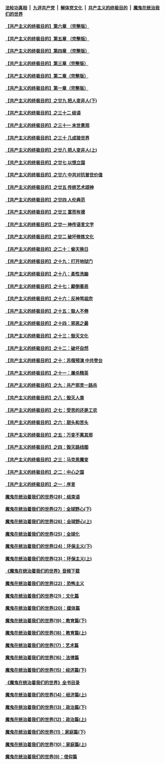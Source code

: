 ####  [法轮功真相](../../../../basic/blob/master/README.md?t=10182026) &nbsp;|&nbsp; [九评共产党](../../../../9ping.md/blob/master/README.md?t=10182026) &nbsp;|&nbsp; [解体党文化](../../../../jtdwh.md/blob/master/README.md?t=10182026)  &nbsp;|&nbsp; [共产主义的终极目的](../../../../gczydzjmd.md/blob/master/README.md?t=10182026) &nbsp;|&nbsp; [魔鬼在统治我们的世界](../../../../mgztzwmdsj.md/blob/master/README.md?t=10182026) 

#### [【共产主义的终极目的】第六章 （完整版）](../pages/nsc422/n11428913.md?t=10182026) 

#### [【共产主义的终极目的】第五章 （完整版）](../pages/nsc422/n11428912.md?t=10182026) 

#### [【共产主义的终极目的】第四章 （完整版）](../pages/nsc422/n11428907.md?t=10182026) 

#### [【共产主义的终极目的】第三章（完整版）](../pages/nsc422/n11428848.md?t=10182026) 

#### [【共产主义的终极目的】第二章（完整版）](../pages/nsc422/n11428831.md?t=10182026) 

#### [【共产主义的终极目的】第一章（完整版）](../pages/nsc422/n11417651.md?t=10182026) 

#### [【共产主义的终极目的】之廿九 把人变非人(下)](../pages/nsc422/n11344140.md?t=10182026) 

#### [【共产主义的终极目的】之三十二 结语](../pages/nsc422/n11360535.md?t=10182026) 

#### [【共产主义的终极目的】之三十一 末世景观](../pages/nsc422/n11351129.md?t=10182026) 

#### [【共产主义的终极目的】之三十 几成狼世界](../pages/nsc422/n11348280.md?t=10182026) 

#### [【共产主义的终极目的】之廿八 把人变非人(上)](../pages/nsc422/n11340492.md?t=10182026) 

#### [【共产主义的终极目的】之廿七 以恨立国](../pages/nsc422/n11336944.md?t=10182026) 

#### [【共产主义的终极目的】之廿六 中共对抗普世价值](../pages/nsc422/n11324785.md?t=10182026) 

#### [【共产主义的终极目的】之廿五 传统艺术颂神](../pages/nsc422/n11296396.md?t=10182026) 

#### [【共产主义的终极目的】之廿四 人伦典范](../pages/nsc422/n11296397.md?t=10182026) 

#### [【共产主义的终极目的】之廿三 富而有德](../pages/nsc422/n11283598.md?t=10182026) 

#### [【共产主义的终极目的】之廿一 神传语言文字](../pages/nsc422/n11263265.md?t=10182026) 

#### [【共产主义的终极目的】之廿二 破坏修炼文化](../pages/nsc422/n11245728.md?t=10182026) 

#### [【共产主义的终极目的】之二十：偷天换日](../pages/nsc422/n11238846.md?t=10182026) 

#### [【共产主义的终极目的】之十九：打开地狱门](../pages/nsc422/n11206376.md?t=10182026) 

#### [【共产主义的终极目的】之十八：柔性洗脑](../pages/nsc422/n11199994.md?t=10182026) 

#### [【共产主义的终极目的】之十七：颠倒善恶](../pages/nsc422/n11179782.md?t=10182026) 

#### [【共产主义的终极目的】之十六：反神骂祖宗](../pages/nsc422/n11166798.md?t=10182026) 

#### [【共产主义的终极目的】之十五：毁人不倦](../pages/nsc422/n11166792.md?t=10182026) 

#### [【共产主义的终极目的】之十四：邪恶之最](../pages/nsc422/n11150249.md?t=10182026) 

#### [【共产主义的终极目的】之十三：毁灭文化](../pages/nsc422/n11135227.md?t=10182026) 

#### [【共产主义的终极目的】之十二：破坏自然](../pages/nsc422/n11135214.md?t=10182026) 

#### [【共产主义的终极目的】之十：苏俄预演 中共登台](../pages/nsc422/n11118424.md?t=10182026) 

#### [【共产主义的终极目的】之十一：屠杀精英](../pages/nsc422/n11118442.md?t=10182026) 

#### [【共产主义的终极目的】之九：共产邪灵一路杀](../pages/nsc422/n11114139.md?t=10182026) 

#### [【共产主义的终极目的】之八：毁灭人类](../pages/nsc422/n11108503.md?t=10182026) 

#### [【共产主义的终极目的】之七：受苦的还是工农](../pages/nsc422/n11101809.md?t=10182026) 

#### [【共产主义的终极目的】之六：甜头和苦头](../pages/nsc422/n11096971.md?t=10182026) 

#### [【共产主义的终极目的】之五：万变不离其邪](../pages/nsc422/n11091285.md?t=10182026) 

#### [【共产主义的终极目的】之四：毁灭路线图](../pages/nsc422/n11086284.md?t=10182026) 

#### [【共产主义的终极目的】之三：马克思魔变](../pages/nsc422/n11061941.md?t=10182026) 

#### [【共产主义的终极目的】之二：中心之国](../pages/nsc422/n11047728.md?t=10182026) 

#### [【共产主义的终极目的】之一：序言](../pages/nsc422/n11086077.md?t=10182026) 

#### [魔鬼在统治着我们的世界(28)：结束语](../pages/nsc422/n10936246.md?t=10182026) 

#### [魔鬼在统治着我们的世界(27)：全球野心(下)](../pages/nsc422/n10928319.md?t=10182026) 

#### [魔鬼在统治着我们的世界(26)：全球野心(上)](../pages/nsc422/n10900318.md?t=10182026) 

#### [魔鬼在统治着我们的世界(25)：全球化](../pages/nsc422/n10788205.md?t=10182026) 

#### [魔鬼在统治着我们的世界(24)：环保主义(下)](../pages/nsc422/n10695307.md?t=10182026) 

#### [魔鬼在统治着我们的世界(23)：环保主义(上)](../pages/nsc422/n10688613.md?t=10182026) 

#### [《魔鬼在统治着我们的世界》音频下载](../pages/nsc422/n10635553.md?t=10182026) 

#### [魔鬼在统治着我们的世界(22)：恐怖主义](../pages/nsc422/n10614727.md?t=10182026) 

#### [魔鬼在统治着我们的世界(21)：文化篇](../pages/nsc422/n10597706.md?t=10182026) 

#### [魔鬼在统治着我们的世界(20)：媒体篇](../pages/nsc422/n10586579.md?t=10182026) 

#### [魔鬼在统治着我们的世界(19)：教育篇(下)](../pages/nsc422/n10564808.md?t=10182026) 

#### [魔鬼在统治着我们的世界(18)：教育篇(上)](../pages/nsc422/n10526970.md?t=10182026) 

#### [魔鬼在统治着我们的世界(17)：艺术篇](../pages/nsc422/n10499093.md?t=10182026) 

#### [魔鬼在统治着我们的世界(16)：法律篇](../pages/nsc422/n10485969.md?t=10182026) 

#### [魔鬼在统治着我们的世界(15)：经济篇(下)](../pages/nsc422/n10469975.md?t=10182026) 

#### [《魔鬼在统治着我们的世界》全书目录](../pages/nsc422/n10464261.md?t=10182026) 

#### [魔鬼在统治着我们的世界(14)：经济篇(上)](../pages/nsc422/n10457370.md?t=10182026) 

#### [魔鬼在统治着我们的世界(13)：政治篇(下)](../pages/nsc422/n10448270.md?t=10182026) 

#### [魔鬼在统治着我们的世界(12)：政治篇(上)](../pages/nsc422/n10444576.md?t=10182026) 

#### [魔鬼在统治着我们的世界(11)：家庭篇(下)](../pages/nsc422/n10440961.md?t=10182026) 

#### [魔鬼在统治着我们的世界(10)：家庭篇(上)](../pages/nsc422/n10435448.md?t=10182026) 

#### [魔鬼在统治着我们的世界(9)：信仰篇](../pages/nsc422/n10432159.md?t=10182026) 

